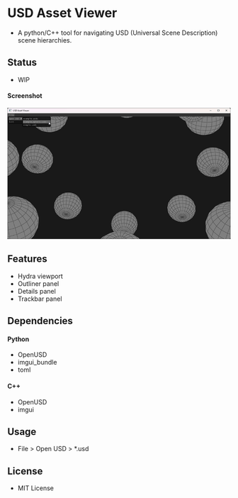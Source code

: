 # USD Asset Viewer
- A python/C++ tool for navigating USD (Universal Scene Description) scene hierarchies.

## Status
- WIP
#### Screenshot
![USD Asset Viewer WIP Screenshot](./docs/images/screenshot_WIP.png)

## Features
- Hydra viewport
- Outliner panel
- Details panel
- Trackbar panel

## Dependencies
#### Python
- OpenUSD
- imgui_bundle
- toml
#### C++
- OpenUSD
- imgui

## Usage
- File > Open USD > *.usd

## License
- MIT License
